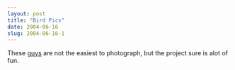 ```yaml
---
layout: post
title: "Bird Pics"
date: 2004-06-16
slug: 2004-06-16-1
---
```


These  [guys](http://www.muttmansion.com/wiki.cgi?BirdPictures061604)  are not the easiest to photograph, but the project sure is alot of fun.
